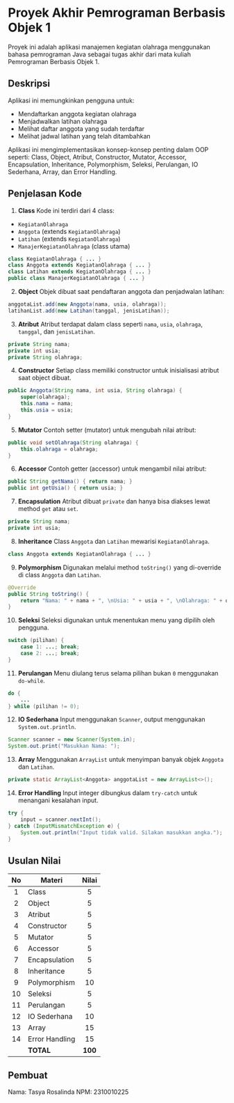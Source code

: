 # Proyek Akhir Pemrograman Berbasis Objek 1

Proyek ini adalah aplikasi manajemen kegiatan olahraga menggunakan bahasa pemrograman Java sebagai tugas akhir dari mata kuliah Pemrograman Berbasis Objek 1.

## Deskripsi

Aplikasi ini memungkinkan pengguna untuk:

* Mendaftarkan anggota kegiatan olahraga
* Menjadwalkan latihan olahraga
* Melihat daftar anggota yang sudah terdaftar
* Melihat jadwal latihan yang telah ditambahkan

Aplikasi ini mengimplementasikan konsep-konsep penting dalam OOP seperti: Class, Object, Atribut, Constructor, Mutator, Accessor, Encapsulation, Inheritance, Polymorphism, Seleksi, Perulangan, IO Sederhana, Array, dan Error Handling.

## Penjelasan Kode

1. **Class**
   Kode ini terdiri dari 4 class:

* `KegiatanOlahraga`
* `Anggota` (extends `KegiatanOlahraga`)
* `Latihan` (extends `KegiatanOlahraga`)
* `ManajerKegiatanOlahraga` (class utama)

```java
class KegiatanOlahraga { ... }
class Anggota extends KegiatanOlahraga { ... }
class Latihan extends KegiatanOlahraga { ... }
public class ManajerKegiatanOlahraga { ... }
```

2. **Object**
   Objek dibuat saat pendaftaran anggota dan penjadwalan latihan:

```java
anggotaList.add(new Anggota(nama, usia, olahraga));
latihanList.add(new Latihan(tanggal, jenisLatihan));
```

3. **Atribut**
   Atribut terdapat dalam class seperti `nama`, `usia`, `olahraga`, `tanggal`, dan `jenisLatihan`.

```java
private String nama;
private int usia;
private String olahraga;
```

4. **Constructor**
   Setiap class memiliki constructor untuk inisialisasi atribut saat object dibuat.

```java
public Anggota(String nama, int usia, String olahraga) {
    super(olahraga);
    this.nama = nama;
    this.usia = usia;
}
```

5. **Mutator**
   Contoh setter (mutator) untuk mengubah nilai atribut:

```java
public void setOlahraga(String olahraga) {
    this.olahraga = olahraga;
}
```

6. **Accessor**
   Contoh getter (accessor) untuk mengambil nilai atribut:

```java
public String getNama() { return nama; }
public int getUsia() { return usia; }
```

7. **Encapsulation**
   Atribut dibuat `private` dan hanya bisa diakses lewat method `get` atau `set`.

```java
private String nama;
private int usia;
```

8. **Inheritance**
   Class `Anggota` dan `Latihan` mewarisi `KegiatanOlahraga`.

```java
class Anggota extends KegiatanOlahraga { ... }
```

9. **Polymorphism**
   Digunakan melalui method `toString()` yang di-override di class `Anggota` dan `Latihan`.

```java
@Override
public String toString() {
    return "Nama: " + nama + ", \nUsia: " + usia + ", \nOlahraga: " + olahraga;
}
```

10. **Seleksi**
    Seleksi digunakan untuk menentukan menu yang dipilih oleh pengguna.

```java
switch (pilihan) {
    case 1: ...; break;
    case 2: ...; break;
}
```

11. **Perulangan**
    Menu diulang terus selama pilihan bukan `0` menggunakan `do-while`.

```java
do {
    ...
} while (pilihan != 0);
```

12. **IO Sederhana**
    Input menggunakan `Scanner`, output menggunakan `System.out.println`.

```java
Scanner scanner = new Scanner(System.in);
System.out.print("Masukkan Nama: ");
```

13. **Array**
    Menggunakan `ArrayList` untuk menyimpan banyak objek `Anggota` dan `Latihan`.

```java
private static ArrayList<Anggota> anggotaList = new ArrayList<>();
```

14. **Error Handling**
    Input integer dibungkus dalam `try-catch` untuk menangani kesalahan input.

```java
try {
    input = scanner.nextInt();
} catch (InputMismatchException e) {
    System.out.println("Input tidak valid. Silakan masukkan angka.");
}
```

## Usulan Nilai

|  No | Materi         |  Nilai  |
| :-: | -------------- | :-----: |
|  1  | Class          |    5    |
|  2  | Object         |    5    |
|  3  | Atribut        |    5    |
|  4  | Constructor    |    5    |
|  5  | Mutator        |    5    |
|  6  | Accessor       |    5    |
|  7  | Encapsulation  |    5    |
|  8  | Inheritance    |    5    |
|  9  | Polymorphism   |    10   |
|  10 | Seleksi        |    5    |
|  11 | Perulangan     |    5    |
|  12 | IO Sederhana   |    10   |
|  13 | Array          |    15   |
|  14 | Error Handling |    15   |
|     | **TOTAL**      | **100** |

## Pembuat

Nama: Tasya Rosalinda
NPM: 2310010225
